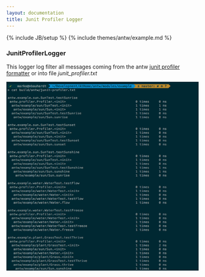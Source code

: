 ```yaml
---
layout: documentation
title: Junit Profiler Logger
---
```

{% include JB/setup %}
{% include themes/antw/example.md %}

### JunitProfilerLogger
This logger log filter all messages coming from the antw [junit profiler formatter](/documentation/junit-formatter/junit-profiler-formatter.html) or into file *junit_profiler.txt*

[![JunitProfilerLogger](junit_profiler_logger.png)](junit_profiler_logger.png)
